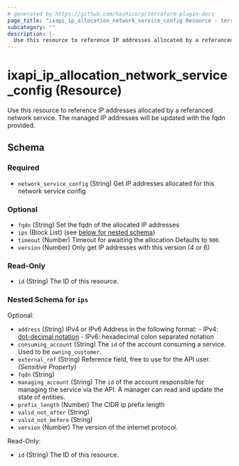 ```yaml
---
# generated by https://github.com/hashicorp/terraform-plugin-docs
page_title: "ixapi_ip_allocation_network_service_config Resource - terraform-provider-ixapi"
subcategory: ""
description: |-
  Use this resource to reference IP addresses allocated by a referanced network service. The managed IP addresses will be updated with the fqdn provided.
---
```


# ixapi_ip_allocation_network_service_config (Resource)

Use this resource to reference IP addresses allocated by a referanced network service. The managed IP addresses will be updated with the fqdn provided.



<!-- schema generated by tfplugindocs -->
## Schema

### Required

- `network_service_config` (String) Get IP addresses allocated for this network service config

### Optional

- `fqdn` (String) Set the fqdn of the allocated IP addresses
- `ips` (Block List) (see [below for nested schema](#nestedblock--ips))
- `timeout` (Number) Timeout for awaiting the allocation Defaults to `900`.
- `version` (Number) Only get IP addresses with this version (4 or 6)

### Read-Only

- `id` (String) The ID of this resource.

<a id="nestedblock--ips"></a>
### Nested Schema for `ips`

Optional:

- `address` (String) IPv4 or IPv6 Address in the following format: - IPv4: [dot-decimal notation](https://en.wikipedia.org/wiki/Dot-decimal_notation) - IPv6: hexadecimal colon separated notation
- `consuming_account` (String) The `id` of the account consuming a service.  Used to be `owning_customer`.
- `external_ref` (String) Reference field, free to use for the API user. *(Sensitive Property)*
- `fqdn` (String)
- `managing_account` (String) The `id` of the account responsible for managing the service via the API. A manager can read and update the state of entities.
- `prefix_length` (Number) The CIDR ip prefix length
- `valid_not_after` (String)
- `valid_not_before` (String)
- `version` (Number) The version of the internet protocol.

Read-Only:

- `id` (String) The ID of this resource.


